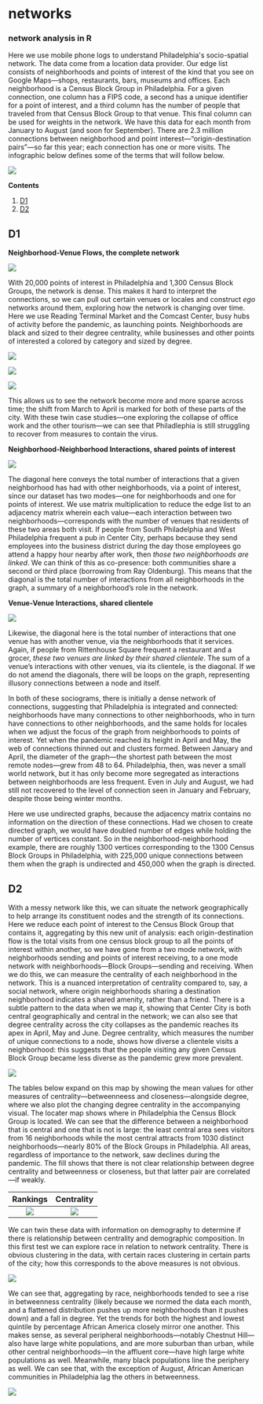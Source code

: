 # networks
### network analysis in R

Here we use mobile phone logs to understand Philadelphia's socio-spatial network. The data come from a location data provider. Our edge list consists of neighborhoods and points of interest of the kind that you see on Google Maps—shops, restaurants, bars, museums and offices. Each neighborhood is a Census Block Group in Philadelphia. For a given connection, one column has a FIPS code, a second has a unique identifier for a point of interest, and a third column has the number of people that traveled from that Census Block Group to that venue. This final column can be used for weights in the network. We have this data for each month from January to August (and soon for September). There are 2.3 million connections between neighborhood and point interest—“origin-destination pairs”—so far this year; each connection has one or more visits. The infographic below defines some of the terms that will follow below.  

![](viz/infographic.gif)

**Contents**

1. [D1](#D1)
2. [D2](#D2)

## D1

**Neighborhood-Venue Flows, the complete network**

![](viz/agg_graphopt.png)

With 20,000 points of interest in Philadelphia and 1,300 Census Block Groups, the network is dense. This makes it hard to interpret the connections, so we can pull out certain venues or locales and construct *ego* networks around them, exploring how the network is changing over time. Here we use Reading Terminal Market and the Comcast Center, busy hubs of activity before the pandemic, as launching points. Neighborhoods are black and sized to their degree centrality, while businesses and other points of interested a colored by category and sized by degree.

![](viz/cmap.png)

![](viz/poi_comcast.gif)

![](viz/poi_reading.gif)

This allows us to see the network become more and more sparse across time; the shift from March to April is marked for both of these parts of the city. With these twin case studies—one exploring the collapse of office work and the other tourism—we can see that Philadlephia is still struggling to recover from measures to contain the virus.

**Neighborhood-Neighborhood Interactions, shared points of interest**

![](viz/mode_one.gif)

The diagonal here conveys the total number of interactions that a given neighborhood has had with other neighborhoods, via a point of interest, since our dataset has two modes—one for neighborhoods and one for points of interest. We use matrix multiplication to reduce the edge list to an adjacency matrix wherein each value—each interaction between two neighborhoods—corresponds with the number of venues that residents of these two areas both visit. If people from South Philadelphia and West Philadelphia frequent a pub in Center City, perhaps because they send employees into the business district during the day those employees go attend a happy hour nearby after work, then *those two neighborhoods are linked*. We can think of this as co-presence: both communities share a second or third place (borrowing from Ray Oldenburg). This means that the diagonal is the total number of interactions from all neighborhoods in the graph, a summary of a neighborhood’s role in the network.  

**Venue-Venue Interactions, shared clientele**

![](viz/mode_two.gif)

Likewise, the diagonal here is the total number of interactions that one venue has with another venue, via the neighborhoods that it services. Again, if people from Rittenhouse Square frequent a restaurant and a grocer, *these two venues are linked by their shared clientele*. The sum of a venue’s interactions with other venues, via its clientele, is the diagonal. If we do not amend the diagonals, there will be loops on the graph, representing illusory connections between a node and itself.  

In both of these sociograms, there is initially a dense network of connections, suggesting that Philadelphia is integrated and connected: neighborhoods have many connections to other neighborhoods, who in turn have connections to other neighborhoods, and the same holds for locales when we adjust the focus of the graph from neighborhoods to points of interest. Yet when the pandemic reached its height in April and May, the web of connections thinned out and clusters formed. Between January and April, the diameter of the graph—the shortest path between the most remote nodes—grew from 48 to 64. Philadelphia, then, was never a small world network, but it has only become more segregated as interactions between neighborhoods are less frequent. Even in July and August, we had still not recovered to the level of connection seen in January and February, despite those being winter months.

Here we use undirected graphs, because the adjacency matrix contains no information on the direction of these connections. Had we chosen to create directed graph, we would have doubled number of edges while holding the number of vertices constant. So in the neighborhood-neighborhood example, there are roughly 1300 vertices corresponding to the 1300 Census Block Groups in Philadelphia, with 225,000 unique connections between them when the graph is undirected and 450,000 when the graph is directed.        

## D2

With a messy network like this, we can situate the network geographically to help arrange its constituent nodes and the strength of its connections. Here we reduce each point of interest to the Census Block Group that contains it, aggregating by this new unit of analysis: each origin-destination flow is the total visits from one census block group to all the points of interest within another, so we have gone from a two mode network, with neighborhoods sending and points of interest receiving, to a one mode network with neighborhoods—Block Groups—sending and receiving. When we do this, we can measure the centrality of each neighborhood in the network. This is a nuanced interpretation of centrality compared to, say, a social network, where origin neighborhoods sharing a destination neighborhood indicates a shared amenity, rather than a friend. There is a subtle pattern to the data when we map it, showing that Center City is both central geographically and central in the network; we can also see that degree centrality across the city collapses as the pandemic reaches its apex in April, May and June. Degree centrality, which measures the number of unique connections to a node, shows how diverse a clientele visits a neighborhood: this suggests that the people visiting any given Census Block Group became less diverse as the pandemic grew more prevalent.     

![](viz/degri.gif)

The tables below expand on this map by showing the mean values for other measures of centrality—betweenneess and closeness—alongside degree, where we also plot the changing degree centrality in the accompanying visual. The locater map shows where in Philadelphia the Census Block Group is located. We can see that the difference between a neighborhood that is central and one that is not is large: the least central area sees visitors from 16 neighborhoods while the most central attracts from 1030 distinct neighborhoods—nearly 80% of the Block Groups in Philadelphia. All areas, regardless of importance to the network, saw declines during the pandemic. The fill shows that there is not clear relationship between degree centrality and betweenness or closeness, but that latter pair are correlated—if weakly.

Rankings             |  Centrality
:-------------------------:|:-------------------------:
![](viz/best.png)|![](viz/worst.png)

We can twin these data with information on demography to determine if there is relationship between centrality and demographic composition. In this first test we can explore race in relation to network centrality. There is obvious clustering in the data, with certain races clustering in certain parts of the city; how this corresponds to the above measures is not obvious.

![](viz/demography.png)

We can see that, aggregating by race, neighborhoods tended to see a rise in betweenness centrality (likely because we normed the data each month, and a flattened distribution pushes up more neighborhoods than it pushes down) and a fall in degree. Yet the trends for both the highest and lowest quintile by percentage African America closely mirror one another. This makes sense, as several peripheral neighborhoods—notably Chestnut Hill—also have large white populations, and are more suburban than urban, while other central neighborhoods—in the affluent core—have high large white populations as well. Meanwhile, many black populations line the periphery as well. We can see that, with the exception of August, African American communities in Philadelphia lag the others in betweenness.

![](viz/relationships)
